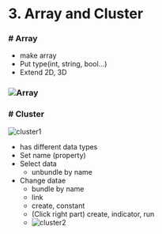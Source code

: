 # 3. Array and Cluster



### # Array 

- make array
- Put type(int, string, bool...)
- Extend 2D, 3D

### ![Array](3./Array.png)



### # Cluster 

![cluster1](3./cluster1.png)

- has different data types
- Set name (property)
- Select data 
  - unbundle by name
- Change datae 
  - bundle by name
  - link
  - create, constant
  - (Click right part) create, indicator, run
  - ![cluster2](3./cluster2.png)







